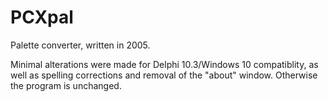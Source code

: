 # PCXpal
Palette converter, written in 2005.

Minimal alterations were made for Delphi 10.3/Windows 10 compatiblity, as well as spelling corrections and removal of the "about" window. Otherwise the program is unchanged.
